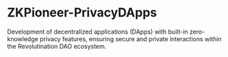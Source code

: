 # ZKPioneer-PrivacyDApps
Development of decentralized applications (DApps) with built-in zero-knowledge privacy features, ensuring secure and private interactions within the Revolutination DAO ecosystem.
